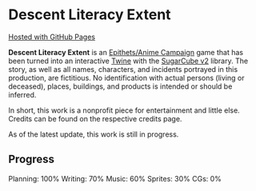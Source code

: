 # Descent Literacy Extent
[Hosted with GitHub Pages](https://lockeanddemosthenes.github.io/Descent-Literacy-Extent/Descent-Literacy-Extent)

**Descent Literacy Extent** is an [Epithets/Anime Campaign](https://docs.google.com/document/d/1FDjPzvwzjypF0LUFjHpHELCMycIL7NA2g5BFPlEdYTo/edit#) game that has been turned into an interactive [Twine](https://twinery.org/) with the [SugarCube v2](http://www.motoslave.net/sugarcube/) library. The story, as well as all names, characters, and incidents portrayed in this production, are fictitious. No identification with actual persons (living or deceased), places, buildings, and products is intended or should be inferred.

In short, this work is a nonprofit piece for entertainment and little else. Credits can be found on the respective credits page.

As of the latest update, this work is still in progress.

## Progress
Planning: 100%
Writing: 70%
Music: 60%
Sprites: 30%
CGs: 0%
